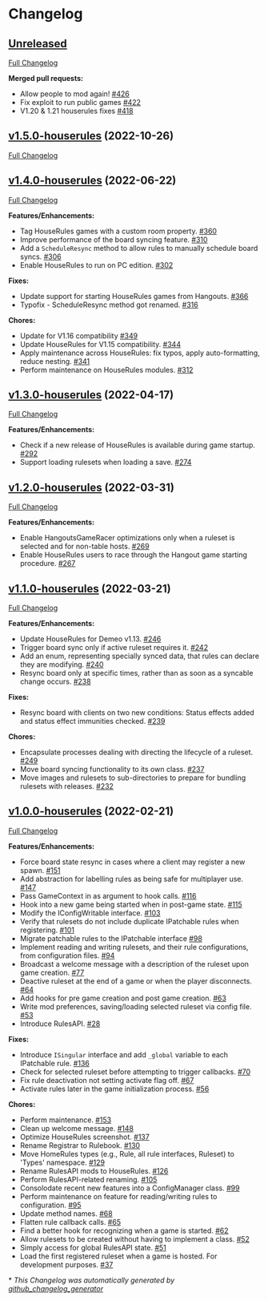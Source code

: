 # Changelog

## [Unreleased](https://github.com/orendain/DemeoMods/tree/HEAD)

[Full Changelog](https://github.com/orendain/DemeoMods/compare/v1.5.0-houserules...HEAD)

**Merged pull requests:**

- Allow people to mod again! [\#426](https://github.com/orendain/DemeoMods/pull/426)
- Fix exploit to run public games [\#422](https://github.com/orendain/DemeoMods/pull/422)
- V1.20 & 1.21 houserules fixes [\#418](https://github.com/orendain/DemeoMods/pull/418)

## [v1.5.0-houserules](https://github.com/orendain/DemeoMods/tree/v1.5.0-houserules) (2022-10-26)

[Full Changelog](https://github.com/orendain/DemeoMods/compare/v1.4.0-houserules...v1.5.0-houserules)

## [v1.4.0-houserules](https://github.com/orendain/DemeoMods/tree/v1.4.0-houserules) (2022-06-22)

[Full Changelog](https://github.com/orendain/DemeoMods/compare/v1.3.0-houserules...v1.4.0-houserules)

**Features/Enhancements:**

- Tag HouseRules games with a custom room property. [\#360](https://github.com/orendain/DemeoMods/pull/360)
- Improve performance of the board syncing feature. [\#310](https://github.com/orendain/DemeoMods/pull/310)
- Add a `ScheduleResync` method to allow rules to manually schedule board syncs. [\#306](https://github.com/orendain/DemeoMods/pull/306)
- Enable HouseRules to run on PC edition. [\#302](https://github.com/orendain/DemeoMods/pull/302)

**Fixes:**

- Update support for starting HouseRules games from Hangouts. [\#366](https://github.com/orendain/DemeoMods/pull/366)
- Typofix - ScheduleResync method got renamed. [\#316](https://github.com/orendain/DemeoMods/pull/316)

**Chores:**

- Update for V1.16 compatibility [\#349](https://github.com/orendain/DemeoMods/pull/349)
- Update HouseRules for V1.15 compatibility. [\#344](https://github.com/orendain/DemeoMods/pull/344)
- Apply maintenance across HouseRules: fix typos, apply auto-formatting, reduce nesting. [\#341](https://github.com/orendain/DemeoMods/pull/341)
- Perform maintenance on HouseRules modules. [\#312](https://github.com/orendain/DemeoMods/pull/312)

## [v1.3.0-houserules](https://github.com/orendain/DemeoMods/tree/v1.3.0-houserules) (2022-04-17)

[Full Changelog](https://github.com/orendain/DemeoMods/compare/v1.2.0-houserules...v1.3.0-houserules)

**Features/Enhancements:**

- Check if a new release of HouseRules is available during game startup. [\#292](https://github.com/orendain/DemeoMods/pull/292)
- Support loading rulesets when loading a save. [\#274](https://github.com/orendain/DemeoMods/pull/274)

## [v1.2.0-houserules](https://github.com/orendain/DemeoMods/tree/v1.2.0-houserules) (2022-03-31)

[Full Changelog](https://github.com/orendain/DemeoMods/compare/v1.1.0-houserules...v1.2.0-houserules)

**Features/Enhancements:**

- Enable HangoutsGameRacer optimizations only when a ruleset is selected and for non-table hosts. [\#269](https://github.com/orendain/DemeoMods/pull/269)
- Enable HouseRules users to race through the Hangout game starting procedure. [\#267](https://github.com/orendain/DemeoMods/pull/267)

## [v1.1.0-houserules](https://github.com/orendain/DemeoMods/tree/v1.1.0-houserules) (2022-03-21)

[Full Changelog](https://github.com/orendain/DemeoMods/compare/v1.0.0-houserules...v1.1.0-houserules)

**Features/Enhancements:**

- Update HouseRules for Demeo v1.13. [\#246](https://github.com/orendain/DemeoMods/pull/246)
- Trigger board sync only if active ruleset requires it. [\#242](https://github.com/orendain/DemeoMods/pull/242)
- Add an enum, representing specially synced data, that rules can declare they are modifying. [\#240](https://github.com/orendain/DemeoMods/pull/240)
- Resync board only at specific times, rather than as soon as a syncable change occurs. [\#238](https://github.com/orendain/DemeoMods/pull/238)

**Fixes:**

- Resync board with clients on two new conditions: Status effects added and status effect immunities checked. [\#239](https://github.com/orendain/DemeoMods/pull/239)

**Chores:**

- Encapsulate processes dealing with directing the lifecycle of a ruleset. [\#249](https://github.com/orendain/DemeoMods/pull/249)
- Move board syncing functionality to its own class. [\#237](https://github.com/orendain/DemeoMods/pull/237)
- Move images and rulesets to sub-directories to prepare for bundling rulesets with releases. [\#232](https://github.com/orendain/DemeoMods/pull/232)

## [v1.0.0-houserules](https://github.com/orendain/DemeoMods/tree/v1.0.0-houserules) (2022-02-21)

[Full Changelog](https://github.com/orendain/DemeoMods/compare/faa2e50c1fdc985e4bf0383f16ef8980eb1580b9...v1.0.0-houserules)

**Features/Enhancements:**

- Force board state resync in cases where a client may register a new spawn. [\#151](https://github.com/orendain/DemeoMods/pull/151)
- Add abstraction for labelling rules as being safe for multiplayer use. [\#147](https://github.com/orendain/DemeoMods/pull/147)
- Pass GameContext in as argument to hook calls. [\#116](https://github.com/orendain/DemeoMods/pull/116)
- Hook into a new game being started when in post-game state. [\#115](https://github.com/orendain/DemeoMods/pull/115)
- Modify the IConfigWritable interface. [\#103](https://github.com/orendain/DemeoMods/pull/103)
- Verify that rulesets do not include duplicate IPatchable rules when registering. [\#101](https://github.com/orendain/DemeoMods/pull/101)
- Migrate patchable rules to the IPatchable interface [\#98](https://github.com/orendain/DemeoMods/pull/98)
- Implement reading and writing rulesets, and their rule configurations, from configuration files. [\#94](https://github.com/orendain/DemeoMods/pull/94)
- Broadcast a welcome message with a description of the ruleset upon game creation. [\#77](https://github.com/orendain/DemeoMods/pull/77)
- Deactive ruleset at the end of a game or when the player disconnects. [\#64](https://github.com/orendain/DemeoMods/pull/64)
- Add hooks for pre game creation and post game creation. [\#63](https://github.com/orendain/DemeoMods/pull/63)
- Write mod preferences, saving/loading selected ruleset via config file. [\#53](https://github.com/orendain/DemeoMods/pull/53)
- Introduce RulesAPI. [\#28](https://github.com/orendain/DemeoMods/pull/28)

**Fixes:**

- Introduce `ISingular` interface and add `_global` variable to each IPatchable rule. [\#136](https://github.com/orendain/DemeoMods/pull/136)
- Check for selected ruleset before attempting to trigger callbacks. [\#70](https://github.com/orendain/DemeoMods/pull/70)
- Fix rule deactivation not setting activate flag off. [\#67](https://github.com/orendain/DemeoMods/pull/67)
- Activate rules later in the game initialization process. [\#56](https://github.com/orendain/DemeoMods/pull/56)

**Chores:**

- Perform maintenance. [\#153](https://github.com/orendain/DemeoMods/pull/153)
- Clean up welcome message. [\#148](https://github.com/orendain/DemeoMods/pull/148)
- Optimize HouseRules screenshot. [\#137](https://github.com/orendain/DemeoMods/pull/137)
- Rename Registrar to Rulebook. [\#130](https://github.com/orendain/DemeoMods/pull/130)
- Move HomeRules types \(e.g., Rule, all rule interfaces, Ruleset\) to 'Types' namespace. [\#129](https://github.com/orendain/DemeoMods/pull/129)
- Rename RulesAPI mods to HouseRules. [\#126](https://github.com/orendain/DemeoMods/pull/126)
- Perform RulesAPI-related renaming. [\#105](https://github.com/orendain/DemeoMods/pull/105)
- Consolodate recent new features into a ConfigManager class. [\#99](https://github.com/orendain/DemeoMods/pull/99)
- Perform maintenance on feature for reading/writing rules to configuration. [\#95](https://github.com/orendain/DemeoMods/pull/95)
- Update method names. [\#68](https://github.com/orendain/DemeoMods/pull/68)
- Flatten rule callback calls. [\#65](https://github.com/orendain/DemeoMods/pull/65)
- Find a better hook for recognizing when a game is started. [\#62](https://github.com/orendain/DemeoMods/pull/62)
- Allow rulesets to be created without having to implement a class. [\#52](https://github.com/orendain/DemeoMods/pull/52)
- Simply access for global RulesAPI state. [\#51](https://github.com/orendain/DemeoMods/pull/51)
- Load the first registered ruleset when a game is hosted. For development purposes. [\#37](https://github.com/orendain/DemeoMods/pull/37)



\* *This Changelog was automatically generated by [github_changelog_generator](https://github.com/github-changelog-generator/github-changelog-generator)*
